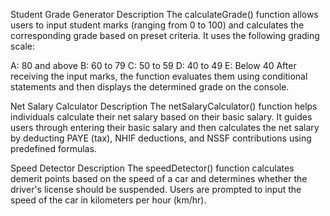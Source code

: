 Student Grade Generator
Description
The calculateGrade() function allows users to input student marks (ranging from 0 to 100) and calculates the corresponding grade based on preset criteria. It uses the following grading scale:

A: 80 and above
B: 60 to 79
C: 50 to 59
D: 40 to 49
E: Below 40
After receiving the input marks, the function evaluates them using conditional statements and then displays the determined grade on the console.

Net Salary Calculator
Description
The netSalaryCalculator() function helps individuals calculate their net salary based on their basic salary. It guides users through entering their basic salary and then calculates the net salary by deducting PAYE (tax), NHIF deductions, and NSSF contributions using predefined formulas.

Speed Detector
Description
The speedDetector() function calculates demerit points based on the speed of a car and determines whether the driver's license should be suspended. Users are prompted to input the speed of the car in kilometers per hour (km/hr).
